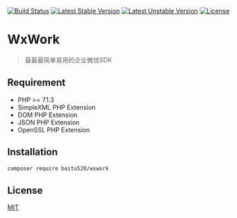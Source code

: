 [![Build Status](https://travis-ci.org/baitu520/wxwork.svg?branch=master)](https://travis-ci.org/baitu520/wxwork)
[![Latest Stable Version](https://poser.pugx.org/baitu520/wxwork/v/stable)](https://packagist.org/packages/baitu520/wxwork)
[![Latest Unstable Version](https://poser.pugx.org/baitu520/wxwork/v/unstable)](https://packagist.org/packages/baitu520/wxwork)
[![License](https://poser.pugx.org/baitu520/wxwork/license)](https://packagist.org/packages/baitu520/wxwork)

# WxWork

> 最最最简单易用的企业微信SDK

## Requirement

- PHP >= 7.1.3
- SimpleXML PHP Extension
- DOM PHP Extension
- JSON PHP Extension
- OpenSSL PHP Extension

## Installation

```bash
composer require baitu520/wxwork
```

## License

[MIT](https://github.com/baitu520/wxwork/blob/master/LICENSE)
